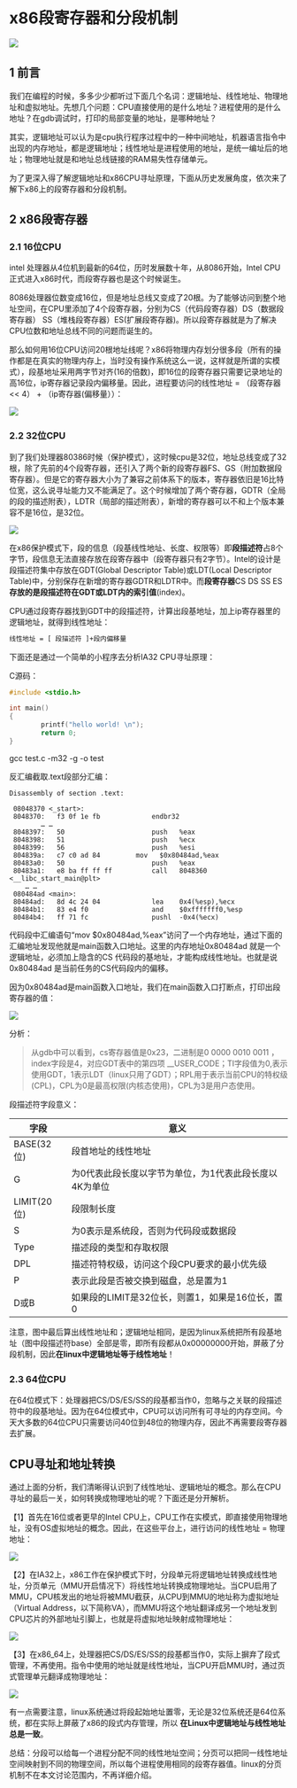 # x86段寄存器和分段机制

![](G:\images\Linux\duan.png)

## 1 前言

我们在编程的时候，多多少少都听过下面几个名词：逻辑地址、线性地址、物理地址和虚拟地址。先想几个问题：CPU直接使用的是什么地址？进程使用的是什么地址？在gdb调试时，打印的局部变量的地址，是哪种地址？

其实，逻辑地址可以认为是cpu执行程序过程中的一种中间地址，机器语言指令中出现的内存地址，都是逻辑地址；线性地址是进程使用的地址，是统一编址后的地址；物理地址就是和地址总线链接的RAM易失性存储单元。

为了更深入得了解逻辑地址和x86CPU寻址原理，下面从历史发展角度，依次来了解下x86上的段寄存器和分段机制。

## 2 x86段寄存器

### 2.1 16位CPU

intel 处理器从4位机到最新的64位，历时发展数十年，从8086开始，Intel CPU正式进入x86时代，而段寄存器也是这个时候诞生。

8086处理器位数变成16位，但是地址总线又变成了20根。为了能够访问到整个地址空间，在CPU里添加了4个段寄存器，分别为CS（代码段寄存器）DS（数据段寄存器） SS（堆栈段寄存器）ES(扩展段寄存器)。所以段寄存器就是为了解决CPU位数和地址总线不同的问题而诞生的。

那么如何用16位CPU访问20根地址线呢？x86将物理内存划分很多段（所有的操作都是在真实的物理内存上，当时没有操作系统这么一说，这样就是所谓的实模式），段基地址采用两字节对齐(16的倍数)，即16位的段寄存器只需要记录地址的高16位，ip寄存器记录段内偏移量。因此，进程要访问的线性地址 = （段寄存器 << 4） + （ip寄存器(偏移量））：

![](G:\images\Linux\v2-f6cec4b6d81e69bf41e7a146e00ac235_720w.jpg)

### 2.2 32位CPU

到了我们处理器80386时候（保护模式），这时候cpu是32位，地址总线变成了32根，除了先前的4个段寄存器，还引入了两个新的段寄存器FS、GS（附加数据段寄存器）。但是它的寄存器大小为了兼容之前体系下的版本，寄存器依旧是16比特位宽，这么说寻址能力又不能满足了。这个时候增加了两个寄存器，GDTR（全局的段的描述附表），LDTR（局部的描述附表），新增的寄存器可以不和上个版本兼容不是16位，是32位。

![](G:\images\Linux\v2-3fafbf895caa4c1e307a2013957bd736_720w.jpg)

在x86保护模式下，段的信息（段基线性地址、长度、权限等）即**段描述符**占8个字节，段信息无法直接存放在段寄存器中（段寄存器只有2字节）。Intel的设计是段描述符集中存放在GDT(Global Descriptor Table)或LDT(Local Descriptor Table)中，分别保存在新增的寄存器GDTR和LDTR中。而**段寄存器**CS DS SS ES**存放的是段描述符在GDT或LDT内的索引值**(index)。

CPU通过段寄存器找到GDT中的段描述符，计算出段基地址，加上ip寄存器里的逻辑地址，就得到线性地址：

```tex
线性地址 = [ 段描述符 ]+段内偏移量
```

下面还是通过一个简单的小程序去分析IA32 CPU寻址原理：

C源码：

```C
#include <stdio.h>

int main()
{
        printf("hello world! \n");
        return 0;
}
```

gcc test.c -m32 -g -o test

反汇编截取.text段部分汇编：

```assembly
Disassembly of section .text:

 08048370 <_start>:
 8048370:	f3 0f 1e fb          	endbr32 
        … …
 8048397:	50                   	push   %eax
 8048398:	51                   	push   %ecx
 8048399:	56                   	push   %esi
 804839a:	c7 c0 ad 84     	mov   $0x80484ad,%eax
 80483a0:	50                   	push   %eax
 80483a1:	e8 ba ff ff ff       	call   8048360 <__libc_start_main@plt>
    … …
 080484ad <main>:
 80484ad:	8d 4c 24 04          	lea    0x4(%esp),%ecx
 80484b1:	83 e4 f0             	and    $0xfffffff0,%esp
 80484b4:	ff 71 fc             	pushl  -0x4(%ecx)
```

代码段中汇编语句“mov $0x80484ad,%eax”访问了一个内存地址，通过下面的汇编地址发现他就是main函数入口地址。这里的内存地址0x80484ad 就是一个逻辑地址，必须加上隐含的CS 代码段的基地址，才能构成线性地址。也就是说 0x80484ad 是当前任务的CS代码段内的偏移。

因为0x80484ad是main函数入口地址，我们在main函数入口打断点，打印出段寄存器的值：

![](G:\images\Linux\v2-d292f963e8a42a24c7bfa8a87ecbfe76_720w.jpg)

分析：

> 从gdb中可以看到，cs寄存器值是0x23，二进制是0 0000 0010 0011 ，index字段是4，对应GDT表中的第四项 __USER_CODE；TI字段值为0,表示使用GDT，1表示LDT（linux只用了GDT）；RPL用于表示当前CPU的特权级(CPL)，CPL为0是最高权限(内核态使用)，CPL为3是用户态使用。

段描述符字段意义：

| 字段        | 意义                                                   |
| ----------- | ------------------------------------------------------ |
| BASE(32位)  | 段首地址的线性地址                                     |
| G           | 为0代表此段长度以字节为单位，为1代表此段长度以4K为单位 |
| LIMIT(20位) | 段限制长度                                             |
| S           | 为0表示是系统段，否则为代码段或数据段                  |
| Type        | 描述段的类型和存取权限                                 |
| DPL         | 描述符特权级，访问这个段CPU要求的最小优先级            |
| P           | 表示此段是否被交换到磁盘，总是置为1                    |
| D或B        | 如果段的LIMIT是32位长，则置1，如果是16位长，置0        |

注意，图中最后算出线性地址和；逻辑地址相同，是因为linux系统把所有段基地址（图中段描述符base）全部是零，即所有段都从0x00000000开始，屏蔽了分段机制，因此**在linux中逻辑地址等于线性地址**！

### 2.3 64位CPU

在64位模式下：处理器把CS/DS/ES/SS的段基都当作0，忽略与之关联的段描述符中的段基地址。因为在64位模式中，CPU可以访问所有可寻址的内存空间。今天大多数的64位CPU只需要访问40位到48位的物理内存，因此不再需要段寄存器去扩展。

## CPU寻址和地址转换

通过上面的分析，我们清晰得认识到了线性地址、逻辑地址的概念。那么在CPU寻址的最后一关，如何转换成物理地址的呢？下面还是分开解析。

【1】首先在16位或者更早的Intel CPU上，CPU工作在实模式，即直接使用物理地址，没有OS虚拟地址的概念。因此，在这些平台上，进行访问的线性地址 = 物理地址：

![](G:\images\Linux\v2-579718b4f504316a56d3e8695f1a161d_720w.jpg)

【2】在IA32上，x86工作在保护模式下时，分段单元将逻辑地址转换成线性地址，分页单元（MMU开启情况下）将线性地址转换成物理地址。当CPU启用了MMU，CPU核发出的地址将被MMU截获，从CPU到MMU的地址称为虚拟地址（Virtual Address，以下简称VA），而MMU将这个地址翻译成另一个地址发到CPU芯片的外部地址引脚上，也就是将虚拟地址映射成物理地址：

![](G:\images\Linux\v2-f5bd16f2f8dff63aabb873374f5517bd_720w.jpg)

【3】在x86_64上，处理器把CS/DS/ES/SS的段基都当作0，实际上摒弃了段式管理，不再使用。指令中使用的地址就是线性地址，当CPU开启MMU时，通过页式管理单元翻译成物理地址：

![](G:\images\Linux\v2-e12e6284571311db6e87857455f7fcf3_720w.jpg)

有一点需要注意，linux系统通过将段起始地址置零，无论是32位系统还是64位系统，都在实际上屏蔽了x86的段式内存管理，所以 **在Linux中逻辑地址与线性地址总是一致**。

总结：分段可以给每一个进程分配不同的线性地址空间；分页可以把同一线性地址空间映射到不同的物理空间，所以每个进程使用相同的段寄存器值。linux的分页机制不在本文讨论范围内，不再详细介绍。